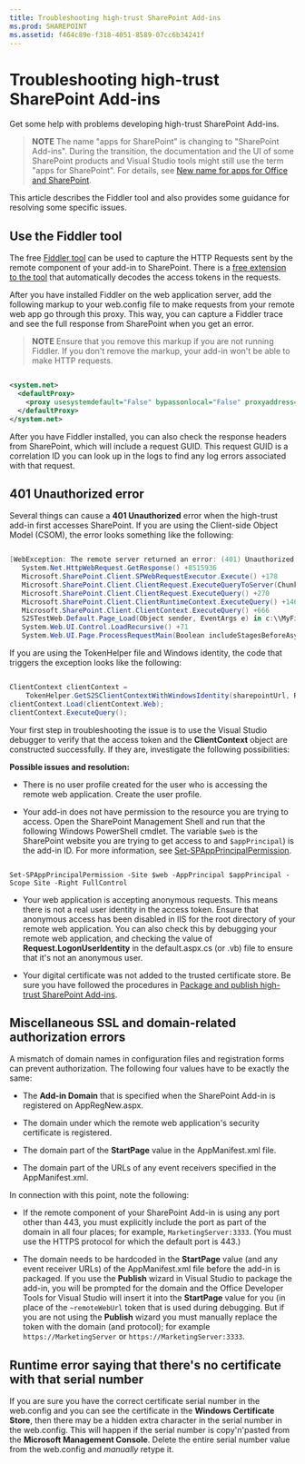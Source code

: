 ```yaml
---
title: Troubleshooting high-trust SharePoint Add-ins
ms.prod: SHAREPOINT
ms.assetid: f464c89e-f318-4051-8589-07cc6b34241f
---
```



# Troubleshooting high-trust SharePoint Add-ins
Get some help with problems developing high-trust SharePoint Add-ins.
> **NOTE**
> The name "apps for SharePoint" is changing to "SharePoint Add-ins". During the transition, the documentation and the UI of some SharePoint products and Visual Studio tools might still use the term "apps for SharePoint". For details, see  [New name for apps for Office and SharePoint](new-name-for-apps-for-sharepoint.md#bk_newname). 
  
    
    

This article describes the Fiddler tool and also provides some guidance for resolving some specific issues.
## Use the Fiddler tool

The free  [Fiddler tool](http://www.telerik.com/fiddler) can be used to capture the HTTP Requests sent by the remote component of your add-in to SharePoint. There is a [free extension to the tool](https://github.com/andrewconnell/SPOAuthFiddlerExt) that automatically decodes the access tokens in the requests.
  
    
    
After you have installed Fiddler on the web application server, add the following markup to your web.config file to make requests from your remote web app go through this proxy. This way, you can capture a Fiddler trace and see the full response from SharePoint when you get an error.
  
    
    

> **NOTE**
> Ensure that you remove this markup if you are not running Fiddler. If you don't remove the markup, your add-in won't be able to make HTTP requests. 
  
    
    



```XML

<system.net>
  <defaultProxy>
    <proxy usesystemdefault="False" bypassonlocal="False" proxyaddress="http://127.0.0.1:8888" />
  </defaultProxy>
</system.net>
```

After you have Fiddler installed, you can also check the response headers from SharePoint, which will include a request GUID. This request GUID is a correlation ID you can look up in the logs to find any log errors associated with that request.
  
    
    

## 401 Unauthorized error
<a name="UnauthorizedException"> </a>

Several things can cause a **401 Unauthorized** error when the high-trust add-in first accesses SharePoint. If you are using the Client-side Object Model (CSOM), the error looks something like the following:
  
    
    
```cs

[WebException: The remote server returned an error: (401) Unauthorized.]
   System.Net.HttpWebRequest.GetResponse() +8515936
   Microsoft.SharePoint.Client.SPWebRequestExecutor.Execute() +178
   Microsoft.SharePoint.Client.ClientRequest.ExecuteQueryToServer(ChunkStringBuilder sb) +1427
   Microsoft.SharePoint.Client.ClientRequest.ExecuteQuery() +270
   Microsoft.SharePoint.Client.ClientRuntimeContext.ExecuteQuery() +146
   Microsoft.SharePoint.Client.ClientContext.ExecuteQuery() +666
   S2STestWeb.Default.Page_Load(Object sender, EventArgs e) in c:\\MyFiles\\HightrustTest\\HightrustTestWeb\\Default.aspx.cs:28
   System.Web.UI.Control.LoadRecursive() +71
   System.Web.UI.Page.ProcessRequestMain(Boolean includeStagesBeforeAsyncPoint, Boolean includeStagesAfterAsyncPoint) +3178```

If you are using the TokenHelper file and Windows identity, the code that triggers the exception looks like the following:
  
    
    


```cs

ClientContext clientContext =
    TokenHelper.GetS2SClientContextWithWindowsIdentity(sharepointUrl, Request.LogonUserIdentity); 
clientContext.Load(clientContext.Web);
clientContext.ExecuteQuery();```

Your first step in troubleshooting the issue is to use the Visual Studio debugger to verify that the access token and the **ClientContext** object are constructed successfully. If they are, investigate the following possibilities:
  
    
    
 **Possible issues and resolution:**
  
    
    

- There is no user profile created for the user who is accessing the remote web application. Create the user profile.
    
  
- Your add-in does not have permission to the resource you are trying to access. Open the SharePoint Management Shell and run that the following Windows PowerShell cmdlet. The variable  `$web` is the SharePoint website you are trying to get access to and `$appPrincipal`) is the add-in ID. For more information, see  [Set-SPAppPrincipalPermission](http://technet.microsoft.com/en-us/library/jj219714%28v=office.15%29.aspx).
    
 ```
  
Set-SPAppPrincipalPermission -Site $web -AppPrincipal $appPrincipal -Scope Site -Right FullControl
 ```

- Your web application is accepting anonymous requests. This means there is not a real user identity in the access token. Ensure that anonymous access has been disabled in IIS for the root directory of your remote web application. You can also check this by debugging your remote web application, and checking the value of **Request.LogonUserIdentity** in the default.aspx.cs (or .vb) file to ensure that it's not an anonymous user.
    
  
- Your digital certificate was not added to the trusted certificate store. Be sure you have followed the procedures in  [Package and publish high-trust SharePoint Add-ins](package-and-publish-high-trust-sharepoint-add-ins.md).
    
  

## Miscellaneous SSL and domain-related authorization errors
<a name="DomainRelatedErrors"> </a>

A mismatch of domain names in configuration files and registration forms can prevent authorization. The following four values have to be exactly the same:
  
    
    

- The **Add-in Domain** that is specified when the SharePoint Add-in is registered on AppRegNew.aspx.
    
  
- The domain under which the remote web application's security certificate is registered.
    
  
- The domain part of the **StartPage** value in the AppManifest.xml file.
    
  
- The domain part of the URLs of any event receivers specified in the AppManifest.xml.
    
  
In connection with this point, note the following:
  
    
    

- If the remote component of your SharePoint Add-in is using any port other than 443, you must explicitly include the port as part of the domain in all four places; for example,  `MarketingServer:3333`. (You must use the HTTPS protocol for which the default port is 443.)
    
  
- The domain needs to be hardcoded in the **StartPage** value (and any event receiver URLs) of the AppManifest.xml file before the add-in is packaged. If you use the **Publish** wizard in Visual Studio to package the add-in, you will be prompted for the domain and the Office Developer Tools for Visual Studio will insert it into the **StartPage** value for you (in place of the `~remoteWebUrl` token that is used during debugging. But if you are not using the **Publish** wizard you must manually replace the token with the domain (and protocol); for example `https://MarketingServer` or `https://MarketingServer:3333`.
    
  

## Runtime error saying that there's no certificate with that serial number
<a name="DomainRelatedErrors"> </a>

If you are sure you have the correct certificate serial number in the web.config and you can see the certificate in the **Windows Certificate Store**, then there may be a hidden extra character in the serial number in the web.config. This will happen if the serial number is copy'n'pasted from the **Microsoft Management Console**. Delete the entire serial number value from the web.config and *manually*  retype it.
  
    
    

